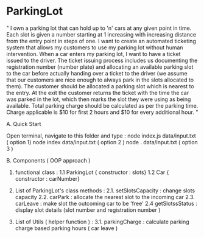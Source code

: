 # ParkingLot

" I own a parking lot that can hold up to 'n' cars at any given point in time. Each slot is
given a number starting at 1 increasing with increasing distance from the entry point
in steps of one. I want to create an automated ticketing system that allows my
customers to use my parking lot without human intervention.
When a car enters my parking lot, I want to have a ticket issued to the driver. The
ticket issuing process includes us documenting the registration number (number
plate) and allocating an available parking slot to the car
before actually handing over a ticket to the driver (we assume that our customers are
nice enough to always park in the slots allocated to them). The customer should be
allocated a parking slot which is nearest to the entry. At the exit the customer returns
the ticket with the time the car was parked in the lot, which then marks the slot they
were using as being available. Total parking charge should be calculated as per the
parking time. Charge applicable is $10 for first 2 hours and $10 for every additional
hour. "


A. Quick Start

Open terminal, navigate to this folder and type : 
node index.js data/input.txt  ( option 1)
node index data/input.txt   ( option 2 )
node . data/input.txt   ( option 3 )



B. Components ( OOP approach )

1.  functional class :
1.1 ParkingLot { constructor : slots}
1.2 Car { constructor : carNumber}

2. List of ParkingLot's class methods :
2.1. setSlotsCapacity : change slots capacity
2.2. carPark : allocate the nearest slot to the incoming car
2.3. carLeave : make slot the outcoming car to be 'free'
2.4  getSlotssStatus : display slot details (slot number and 
registration number )


3. List of Utils ( helper function ) :
3.1. parkingCharge : calculate parking charge based parking hours ( car leave )



